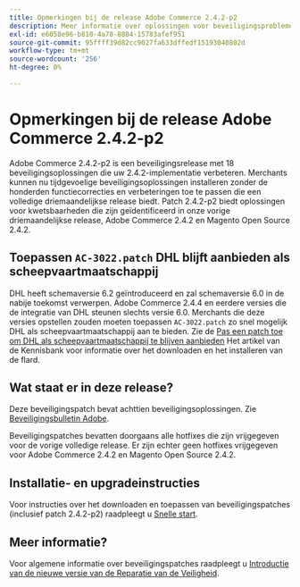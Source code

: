 ```yaml
---
title: Opmerkingen bij de release Adobe Commerce 2.4.2-p2
description: Meer informatie over oplossingen voor beveiligingsproblemen vindt u in de Adobe Commerce-release 2.4.2-p2.
exl-id: e6058e96-b810-4a78-8804-15783afef951
source-git-commit: 95ffff39d82cc9027fa633dffedf15193040802d
workflow-type: tm+mt
source-wordcount: '256'
ht-degree: 0%

---
```


# Opmerkingen bij de release Adobe Commerce 2.4.2-p2

Adobe Commerce 2.4.2-p2 is een beveiligingsrelease met 18 beveiligingsoplossingen die uw 2.4.2-implementatie verbeteren. Merchants kunnen nu tijdgevoelige beveiligingsoplossingen installeren zonder de honderden functiecorrecties en verbeteringen toe te passen die een volledige driemaandelijkse release biedt. Patch 2.4.2-p2 biedt oplossingen voor kwetsbaarheden die zijn geïdentificeerd in onze vorige driemaandelijkse release, Adobe Commerce 2.4.2 en Magento Open Source 2.4.2.

## Toepassen `AC-3022.patch` DHL blijft aanbieden als scheepvaartmaatschappij

DHL heeft schemaversie 6.2 geïntroduceerd en zal schemaversie 6.0 in de nabije toekomst verwerpen. Adobe Commerce 2.4.4 en eerdere versies die de integratie van DHL steunen slechts versie 6.0. Merchants die deze versies opstellen zouden moeten toepassen `AC-3022.patch` zo snel mogelijk DHL als scheepvaartmaatschappij aan te bieden. Zie de [Pas een patch toe om DHL als scheepvaartmaatschappij te blijven aanbieden](https://support.magento.com/hc/en-us/articles/7707818131597-Apply-a-patch-to-continue-offering-DHL-as-shipping-carrier) Het artikel van de Kennisbank voor informatie over het downloaden en het installeren van de flard.

## Wat staat er in deze release?

Deze beveiligingspatch bevat achttien beveiligingsoplossingen. Zie [Beveiligingsbulletin Adobe](https://helpx.adobe.com/security/products/magento/apsb21-64.html).

Beveiligingspatches bevatten doorgaans alle hotfixes die zijn vrijgegeven voor de vorige volledige release. Er zijn echter geen hotfixes vrijgegeven voor Adobe Commerce 2.4.2 en Magento Open Source 2.4.2.

## Installatie- en upgradeinstructies

Voor instructies over het downloaden en toepassen van beveiligingspatches (inclusief patch 2.4.2-p2) raadpleegt u [Snelle start](../../../installation/composer.md).

## Meer informatie?

Voor algemene informatie over beveiligingspatches raadpleegt u [Introductie van de nieuwe versie van de Reparatie van de Veiligheid](https://community.magento.com/t5/Magento-DevBlog/Introducing-the-New-Security-Patch-Release/ba-p/141287).
